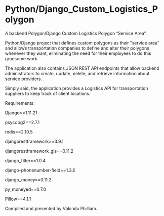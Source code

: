# Python/Django_Custom_Logistics_Polygon
A backend Polygon/Django Custom Logistics Polygon “Service Area”.  

Python/Django project that defines custom polygons as their "service area" and allows transportation companies to define and alter their polygons whenever they want, eliminating the need for their employees to do this gruesome work. 

The application also contains JSON REST API endpoints that allow backend administrators to create, update, delete, and retrieve information about service providers.

Simply said, the application provides a Logistics API for transportation suppliers to keep track of client locations.

Requirements:

Django>=1.11.21

psycopg2==2.7.1

redis==2.10.5


djangorestframework>=3.9.1

djangorestframework_gis==0.11.2

django_filter==1.0.4


django-phonenumber-field==1.3.0

django_money==0.11.2

py_moneyed==0.7.0


Pillow==4.1.1

Compiled and presented by Vakindu Philliam.
